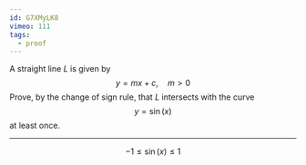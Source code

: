 ```yaml
---
id: G7XMyLK8
vimeo: 111
tags:
  - proof
---
```


A straight line $L$ is given by
$$
y = mx + c, \quad m > 0
$$
Prove, by the change of sign rule, that $L$ intersects with the curve
$$
y = \sin(x)
$$
at least once.

---

$$
-1 \leq \sin(x) \leq 1
$$
